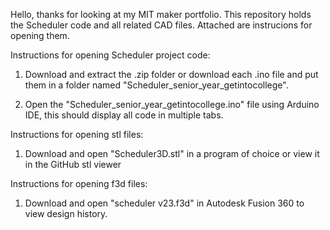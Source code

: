 Hello, thanks for looking at my MIT maker portfolio. 
This repository holds the Scheduler code and all related CAD files.
Attached are instrucions for opening them.

Instructions for opening Scheduler project code:
1. Download and extract the .zip folder or download each .ino file and put them in a folder named "Scheduler_senior_year_getintocollege".

2. Open the "Scheduler_senior_year_getintocollege.ino" file using Arduino IDE, this should display all code in multiple tabs.

Instructions for opening stl files:
1. Download and open "Scheduler3D.stl" in a program of choice or view it in the GitHub stl viewer

Instructions for opening f3d files:
1. Download and open "scheduler v23.f3d" in Autodesk Fusion 360 to view design history. 
